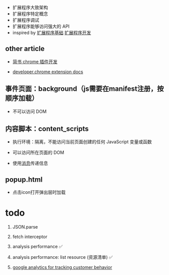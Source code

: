 - 扩展程序大致架构
- 扩展程序特定概念
- 扩展程序调试
- 扩展程序能够访问强大的 API
- inspired by
[扩展程序基础](https://crxdoc-zh.appspot.com/extensions/getstarted)
[扩展程序开发](https://crxdoc-zh.appspot.com/extensions/overview)

## other article

- [简书 chrome 插件开发](https://www.jianshu.com/p/157327fd7b23)

- [developer.chrome extension docs](https://developer.chrome.com/docs/extensions/)

## 事件页面：background（js需要在manifest注册，按顺序加载）

- 不可以访问 DOM

## 内容脚本：content_scripts

- 执行环境：隔离，不能访问当前页面创建的任何 JavaScript 变量或函数

- 可以访问所在页面的 DOM

- 使用[消息](https://crxdoc-zh.appspot.com/extensions/messaging)传递信息

## popup.html

- 点击icon打开弹出层时加载

# todo

1. JSON.parse

2. fetch interceptor

3. analysis performance ✅

4. analysis performance: list resource (资源清单) ✅

5. [google analytics for tracking customer behavior](https://developer.chrome.com/docs/extensions/mv2/tut_analytics/)

